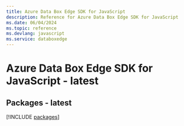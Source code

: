 ```yaml
---
title: Azure Data Box Edge SDK for JavaScript
description: Reference for Azure Data Box Edge SDK for JavaScript
ms.date: 06/04/2024
ms.topic: reference
ms.devlang: javascript
ms.service: databoxedge
---
```

# Azure Data Box Edge SDK for JavaScript - latest
## Packages - latest
[!INCLUDE [packages](data-box-edge-index.md)]